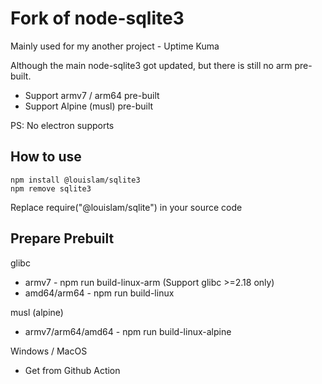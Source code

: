 # Fork of node-sqlite3

Mainly used for my another project - Uptime Kuma

Although the main node-sqlite3 got updated, but there is still no arm pre-built.

- Support armv7 / arm64 pre-built
- Support Alpine (musl) pre-built

PS: No electron supports

## How to use

```
npm install @louislam/sqlite3
npm remove sqlite3
```

Replace require("@louislam/sqlite") in your source code

## Prepare Prebuilt

glibc
- armv7 - npm run build-linux-arm (Support glibc >=2.18 only)
- amd64/arm64 - npm run build-linux

musl (alpine)
- armv7/arm64/amd64 - npm run build-linux-alpine

Windows / MacOS
- Get from Github Action
